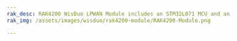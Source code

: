 ```yaml
---
rak_desc: RAK4200 WisDuo LPWAN Module includes an STM32L071 MCU and an SX1276 LoRa transceiver. It has Ultra-Low Power Consumption of 1.5 uA in sleep mode and high LoRa output power up to 19dBm max in work mode.
rak_img: /assets/images/wisduo/rak4200-module/RAK4200-Module.png

---
```


<rk-redirect to="/Product-Categories/WisDuo/RAK4200-Module/Overview/"/>
